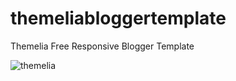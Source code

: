# themeliabloggertemplate
Themelia Free Responsive Blogger Template


![themelia](https://lh3.googleusercontent.com/-bJlk8vH_4xA/WpnivTD-PDI/AAAAAAAAGhM/cICHtzIdeH8OMBAJx_ORjsHcfwGde4MNQCLcBGAs/s1600/themelia.png)

